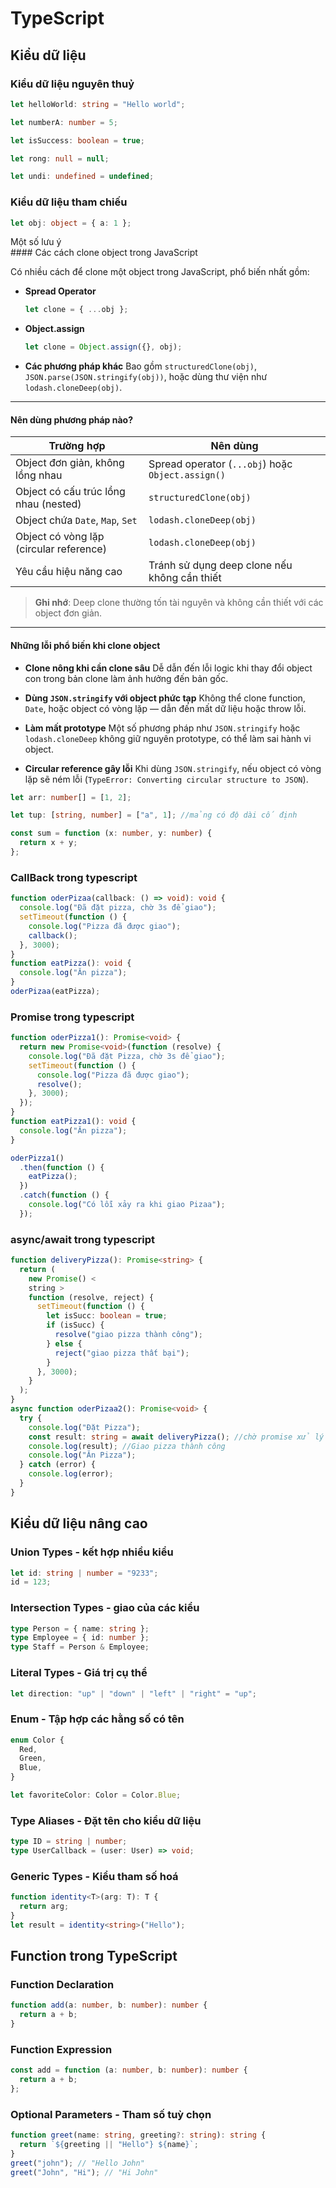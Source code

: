 # TypeScript

## Kiểu dữ liệu

### Kiểu dữ liệu nguyên thuỷ

```ts
let helloWorld: string = "Hello world";

let numberA: number = 5;

let isSuccess: boolean = true;

let rong: null = null;

let undi: undefined = undefined;
```

### Kiểu dữ liệu tham chiếu

```ts
let obj: object = { a: 1 };
```


  <summary>Một số lưu ý</summary>
#### Các cách clone object trong JavaScript

Có nhiều cách để clone một object trong JavaScript, phổ biến nhất gồm:

- **Spread Operator**

  ```js
  let clone = { ...obj };
  ```

- **Object.assign**

  ```js
  let clone = Object.assign({}, obj);
  ```

- **Các phương pháp khác**
  Bao gồm `structuredClone(obj)`, `JSON.parse(JSON.stringify(obj))`, hoặc dùng thư viện như `lodash.cloneDeep(obj)`.

---

#### Nên dùng phương pháp nào?

| Trường hợp                              | Nên dùng                                          |
| --------------------------------------- | ------------------------------------------------- |
| Object đơn giản, không lồng nhau        | Spread operator (`...obj`) hoặc `Object.assign()` |
| Object có cấu trúc lồng nhau (nested)   | `structuredClone(obj)`                            |
| Object chứa `Date`, `Map`, `Set`        | `lodash.cloneDeep(obj)`                           |
| Object có vòng lặp (circular reference) | `lodash.cloneDeep(obj)`                           |
| Yêu cầu hiệu năng cao                   | Tránh sử dụng deep clone nếu không cần thiết      |

> **Ghi nhớ**: Deep clone thường tốn tài nguyên và không cần thiết với các object đơn giản.

---

#### Những lỗi phổ biến khi clone object

- **Clone nông khi cần clone sâu**
  Dễ dẫn đến lỗi logic khi thay đổi object con trong bản clone làm ảnh hưởng đến bản gốc.

- **Dùng `JSON.stringify` với object phức tạp**
  Không thể clone function, `Date`, hoặc object có vòng lặp — dẫn đến mất dữ liệu hoặc throw lỗi.

- **Làm mất prototype**
  Một số phương pháp như `JSON.stringify` hoặc `lodash.cloneDeep` không giữ nguyên prototype, có thể làm sai hành vi object.

- **Circular reference gây lỗi**
Khi dùng `JSON.stringify`, nếu object có vòng lặp sẽ ném lỗi (`TypeError: Converting circular structure to JSON`).
</details>

```ts
let arr: number[] = [1, 2];

let tup: [string, number] = ["a", 1]; //mảng có độ dài cố định

const sum = function (x: number, y: number) {
  return x + y;
};
```

### CallBack trong typescript

```ts showLineNumbers
function oderPizaa(callback: () => void): void {
  console.log("Đã đặt pizza, chờ 3s để giao");
  setTimeout(function () {
    console.log("Pizza đã được giao");
    callback();
  }, 3000);
}
function eatPizza(): void {
  console.log("Ăn pizza");
}
oderPizaa(eatPizza);
```

### Promise trong typescript

```ts showLineNumbers
function oderPizza1(): Promise<void> {
  return new Promise<void>(function (resolve) {
    console.log("Đã đặt Pizza, chờ 3s để giao");
    setTimeout(function () {
      console.log("Pizza đã được giao");
      resolve();
    }, 3000);
  });
}
function eatPizza1(): void {
  console.log("Ăn pizza");
}

oderPizza1()
  .then(function () {
    eatPizza();
  })
  .catch(function () {
    console.log("Có lỗi xảy ra khi giao Pizaa");
  });
```

### async/await trong typescript

```ts showLineNumbers
function deliveryPizza(): Promise<string> {
  return (
    new Promise() <
    string >
    function (resolve, reject) {
      setTimeout(function () {
        let isSucc: boolean = true;
        if (isSucc) {
          resolve("giao pizza thành công");
        } else {
          reject("giao pizza thất bại");
        }
      }, 3000);
    }
  );
}
async function oderPizaa2(): Promise<void> {
  try {
    console.log("Đặt Pizza");
    const result: string = await deliveryPizza(); //chờ promise xử lý
    console.log(result); //Giao pizza thành công
    console.log("Ăn Pizza");
  } catch (error) {
    console.log(error);
  }
}
```

## Kiểu dữ liệu nâng cao

### Union Types - kết hợp nhiều kiểu

```ts
let id: string | number = "9233";
id = 123;
```

### Intersection Types - giao của các kiểu

```ts
type Person = { name: string };
type Employee = { id: number };
type Staff = Person & Employee;
```

### Literal Types - Giá trị cụ thể

```ts
let direction: "up" | "down" | "left" | "right" = "up";
```

### Enum - Tập hợp các hằng số có tên

```ts
enum Color {
  Red,
  Green,
  Blue,
}

let favoriteColor: Color = Color.Blue;
```

### Type Aliases - Đặt tên cho kiểu dữ liệu

```ts
type ID = string | number;
type UserCallback = (user: User) => void;
```

### Generic Types - Kiểu tham số hoá

```ts
function identity<T>(arg: T): T {
  return arg;
}
let result = identity<string>("Hello");
```

## Function trong TypeScript

### Function Declaration

```ts
function add(a: number, b: number): number {
  return a + b;
}
```

### Function Expression

```ts
const add = function (a: number, b: number): number {
  return a + b;
};
```

### Optional Parameters - Tham số tuỳ chọn

```ts
function greet(name: string, greeting?: string): string {
  return `${greeting || "Hello"} ${name}`;
}
greet("john"); // "Hello John"
greet("John", "Hi"); // "Hi John"
```

